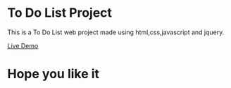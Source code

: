 # To Do List Project
This is a To Do List web project made using html,css,javascript and jquery.

[Live Demo](https://anshuman182005.github.io/To-Do-List/ "To Do List")
# Hope you like it
